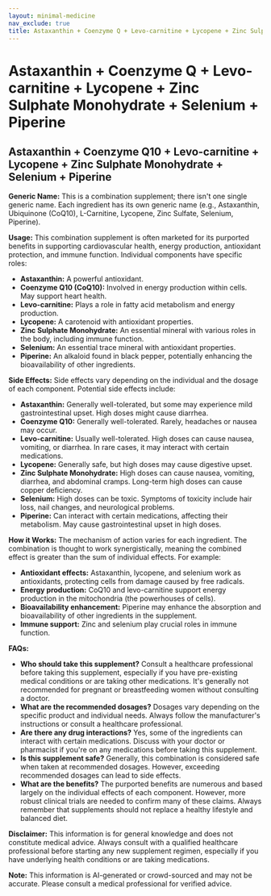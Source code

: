```yaml
---
layout: minimal-medicine
nav_exclude: true
title: Astaxanthin + Coenzyme Q + Levo-carnitine + Lycopene + Zinc Sulphate Monohydrate + Selenium + Piperine
---
```


# Astaxanthin + Coenzyme Q + Levo-carnitine + Lycopene + Zinc Sulphate Monohydrate + Selenium + Piperine

## Astaxanthin + Coenzyme Q10 + Levo-carnitine + Lycopene + Zinc Sulphate Monohydrate + Selenium + Piperine

**Generic Name:**  This is a combination supplement; there isn't one single generic name.  Each ingredient has its own generic name (e.g., Astaxanthin, Ubiquinone (CoQ10), L-Carnitine, Lycopene, Zinc Sulfate, Selenium, Piperine).

**Usage:** This combination supplement is often marketed for its purported benefits in supporting cardiovascular health, energy production, antioxidant protection, and immune function.  Individual components have specific roles:

* **Astaxanthin:**  A powerful antioxidant.
* **Coenzyme Q10 (CoQ10):** Involved in energy production within cells.  May support heart health.
* **Levo-carnitine:**  Plays a role in fatty acid metabolism and energy production.
* **Lycopene:**  A carotenoid with antioxidant properties.
* **Zinc Sulphate Monohydrate:**  An essential mineral with various roles in the body, including immune function.
* **Selenium:**  An essential trace mineral with antioxidant properties.
* **Piperine:**  An alkaloid found in black pepper, potentially enhancing the bioavailability of other ingredients.


**Side Effects:** Side effects vary depending on the individual and the dosage of each component.  Potential side effects include:

* **Astaxanthin:** Generally well-tolerated, but some may experience mild gastrointestinal upset.  High doses might cause diarrhea.
* **Coenzyme Q10:** Generally well-tolerated.  Rarely, headaches or nausea may occur.
* **Levo-carnitine:** Usually well-tolerated.  High doses can cause nausea, vomiting, or diarrhea.  In rare cases, it may interact with certain medications.
* **Lycopene:** Generally safe, but high doses may cause digestive upset.
* **Zinc Sulphate Monohydrate:**  High doses can cause nausea, vomiting, diarrhea, and abdominal cramps.  Long-term high doses can cause copper deficiency.
* **Selenium:**  High doses can be toxic.  Symptoms of toxicity include hair loss, nail changes, and neurological problems.
* **Piperine:**  Can interact with certain medications, affecting their metabolism.  May cause gastrointestinal upset in high doses.

**How it Works:**  The mechanism of action varies for each ingredient.  The combination is thought to work synergistically, meaning the combined effect is greater than the sum of individual effects.  For example:

* **Antioxidant effects:** Astaxanthin, lycopene, and selenium work as antioxidants, protecting cells from damage caused by free radicals.
* **Energy production:** CoQ10 and levo-carnitine support energy production in the mitochondria (the powerhouses of cells).
* **Bioavailability enhancement:** Piperine may enhance the absorption and bioavailability of other ingredients in the supplement.
* **Immune support:** Zinc and selenium play crucial roles in immune function.

**FAQs:**

* **Who should take this supplement?**  Consult a healthcare professional before taking this supplement, especially if you have pre-existing medical conditions or are taking other medications.  It's generally not recommended for pregnant or breastfeeding women without consulting a doctor.
* **What are the recommended dosages?** Dosages vary depending on the specific product and individual needs. Always follow the manufacturer's instructions or consult a healthcare professional.
* **Are there any drug interactions?**  Yes, some of the ingredients can interact with certain medications.  Discuss with your doctor or pharmacist if you're on any medications before taking this supplement.
* **Is this supplement safe?**  Generally, this combination is considered safe when taken at recommended dosages. However, exceeding recommended dosages can lead to side effects.
* **What are the benefits?**  The purported benefits are numerous and based largely on the individual effects of each component.  However, more robust clinical trials are needed to confirm many of these claims.  Always remember that supplements should not replace a healthy lifestyle and balanced diet.


**Disclaimer:** This information is for general knowledge and does not constitute medical advice.  Always consult with a qualified healthcare professional before starting any new supplement regimen, especially if you have underlying health conditions or are taking medications.


**Note:** This information is AI-generated or crowd-sourced and may not be accurate. Please consult a medical professional for verified advice.